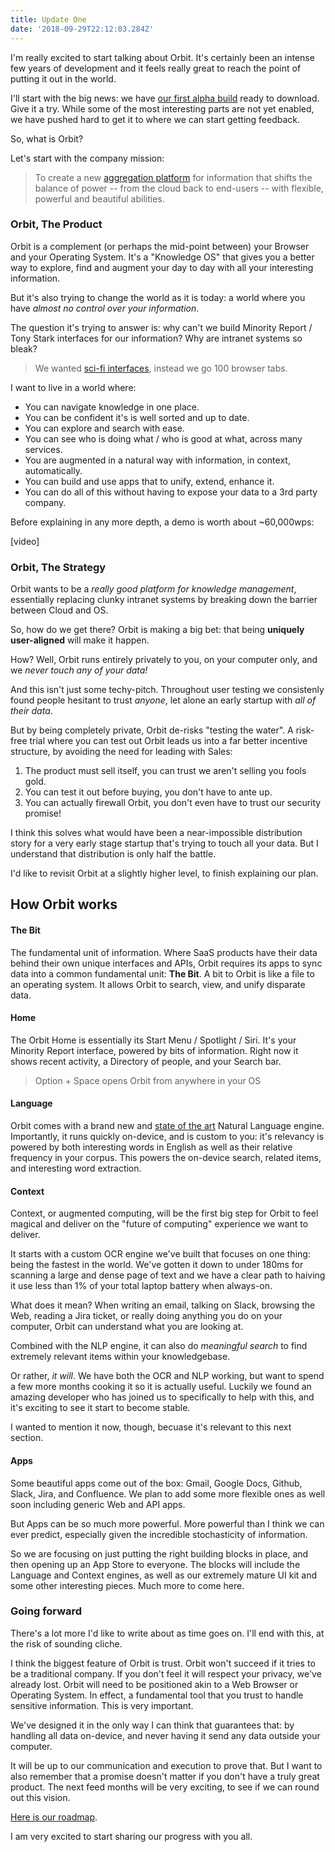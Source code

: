 ```yaml
---
title: Update One
date: '2018-09-29T22:12:03.284Z'
---
```


I'm really excited to start talking about Orbit. It's certainly been an intense few years of development and it feels really great to reach the point of putting it out in the world.

I'll start with the big news: we have [our first alpha build]() ready to download. Give it a try. While some of the most interesting parts are not yet enabled, we have pushed hard to get it to where we can start getting feedback.

So, what is Orbit?

Let's start with the company mission:

> To create a new [aggregation platform](https://stratechery.com/2017/defining-aggregators/) for information that shifts the balance of power -- from the cloud back to end-users -- with flexible, powerful and beautiful abilities.

### Orbit, The Product

Orbit is a complement (or perhaps the mid-point between) your Browser and your Operating System. It's a "Knowledge OS" that gives you a better way to explore, find and augment your day to day with all your interesting information.

But it's also trying to change the world as it is today: a world where you have _almost no control over your information_.

The question it's trying to answer is: why can't we build Minority Report / Tony Stark interfaces for our information? Why are intranet systems so bleak?

> We wanted [sci-fi interfaces](https://www.youtube.com/watch?v=PJqbivkm0Ms), instead we go 100 browser tabs.

I want to live in a world where:

- You can navigate knowledge in one place.
- You can be confident it's is well sorted and up to date.
- You can explore and search with ease.
- You can see who is doing what / who is good at what, across many services.
- You are augmented in a natural way with information, in context, automatically.
- You can build and use apps that to unify, extend, enhance it.
- You can do all of this without having to expose your data to a 3rd party company.

Before explaining in any more depth, a demo is worth about ~60,000wps:

[video]

### Orbit, The Strategy

Orbit wants to be a _really good platform for knowledge management_, essentially replacing clunky intranet systems by breaking down the barrier between Cloud and OS.

So, how do we get there? Orbit is making a big bet: that being **uniquely user-aligned** will make it happen.

How? Well, Orbit runs entirely privately to you, on your computer only, and we _never touch any of your data!_

And this isn't just some techy-pitch. Throughout user testing we consistenly found people hesitant to trust _anyone_, let alone an early startup with _all of their data_.

But by being completely private, Orbit de-risks "testing the water". A risk-free trial where you can test out Orbit leads us into a far better incentive structure, by avoiding the need for leading with Sales:

1. The product must sell itself, you can trust we aren't selling you fools gold.
2. You can test it out before buying, you don't have to ante up.
3. You can actually firewall Orbit, you don't even have to trust our security promise!

I think this solves what would have been a near-impossible distribution story for a very early stage startup that's trying to touch all your data. But I understand that distribution is only half the battle.

I'd like to revisit Orbit at a slightly higher level, to finish explaining our plan.

## How Orbit works

#### The Bit

The fundamental unit of information. Where SaaS products have their data behind their own unique interfaces and APIs, Orbit requires its apps to sync data into a common fundamental unit: **The Bit**. A bit to Orbit is like a file to an operating system. It allows Orbit to search, view, and unify disparate data.

#### Home

The Orbit Home is essentially its Start Menu / Spotlight / Siri. It's your Minority Report interface, powered by bits of information. Right now it shows recent activity, a Directory of people, and your Search bar.

> Option + Space opens Orbit from anywhere in your OS

#### Language

Orbit comes with a brand new and [state of the art](https://arxiv.org/pdf/1803.08493.pdf) Natural Language engine. Importantly, it runs quickly on-device, and is custom to you: it's relevancy is powered by both interesting words in English as well as their relative frequency in your corpus. This powers the on-device search, related items, and interesting word extraction.

#### Context

Context, or augmented computing, will be the first big step for Orbit to feel magical and deliver on the "future of computing" experience we want to deliver.

It starts with a custom OCR engine we've built that focuses on one thing: being the fastest in the world. We've gotten it down to under 180ms for scanning a large and dense page of text and we have a clear path to haiving it use less than 1% of your total laptop battery when always-on.

What does it mean? When writing an email, talking on Slack, browsing the Web, reading a Jira ticket, or really doing anything you do on your computer, Orbit can understand what you are looking at.

Combined with the NLP engine, it can also do _meaningful search_ to find extremely relevant items within your knowledgebase.

Or rather, _it will_. We have both the OCR and NLP working, but want to spend a few more months cooking it so it is actually useful. Luckily we found an amazing developer who has joined us to specifically to help with this, and it's exciting to see it start to become stable.

I wanted to mention it now, though, becuase it's relevant to this next section.

#### Apps

Some beautiful apps come out of the box: Gmail, Google Docs, Github, Slack, Jira, and Confluence. We plan to add some more flexible ones as well soon including generic Web and API apps.

But Apps can be so much more powerful. More powerful than I think we can ever predict, especially given the incredible stochasticity of information.

So we are focusing on just putting the right building blocks in place, and then opening up an App Store to everyone. The blocks will include the Language and Context engines, as well as our extremely mature UI kit and some other interesting pieces. Much more to come here.

### Going forward

There's a lot more I'd like to write about as time goes on. I'll end with this, at the risk of sounding cliche.

I think the biggest feature of Orbit is trust. Orbit won't succeed if it tries to be a traditional company. If you don't feel it will respect your privacy, we've already lost. Orbit will need to be positioned akin to a Web Browser or Operating System. In effect, a fundamental tool that you trust to handle sensitive information. This is very important.

We've designed it in the only way I can think that guarantees that: by handling all data on-device, and never having it send any data outside your computer.

It will be up to our communication and execution to prove that. But I want to also remember that a promise doesn't matter if you don't have a truly great product. The next feed months will be very exciting, to see if we can round out this vision.

[Here is our roadmap]().

I am very excited to start sharing our progress with you all.

<br />
